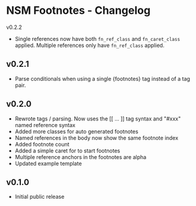 NSM Footnotes - Changelog
==========================

v0.2.2

* Single references now have both `fn_ref_class` and `fn_caret_class` applied. Multiple references only have `fn_ref_class` applied.

v0.2.1
------

* Parse conditionals when using a single {footnotes} tag instead of a tag pair.

v0.2.0
------

* Rewrote tags / parsing. Now uses the [[ ... ]] tag syntax and "#xxx" named reference syntax
* Added more classes for auto generated footnotes 
* Named references in the body now show the same footnote index 
* Added footnote count 
* Added a simple caret for to start footnotes 
* Multiple reference anchors in the footnotes are alpha 
* Updated example template

v0.1.0
------

* Initial public release